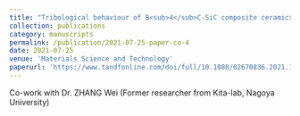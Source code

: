 ```yaml
---
title: "Tribological behaviour of B<sub>4</sub>C-SiC composite ceramics under water lubrication: influence of counterpart"
collection: publications
category: manuscripts
permalink: /publication/2021-07-25-paper-co-4
date: 2021-07-25
venue: 'Materials Science and Technology'
paperurl: 'https://www.tandfonline.com/doi/full/10.1080/02670836.2021.1961365'
---
```


Co-work with Dr. ZHANG Wei (Former researcher from Kita-lab, Nagoya University)
